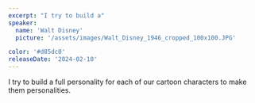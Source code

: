 ```yaml
---
excerpt: "I try to build a"
speaker:
  name: 'Walt Disney'
  picture: '/assets/images/Walt_Disney_1946_cropped_100x100.JPG'

color: '#d85dc0'
releaseDate: '2024-02-10'
---
```

I try to build a full personality for each of our cartoon characters to make them personalities.
